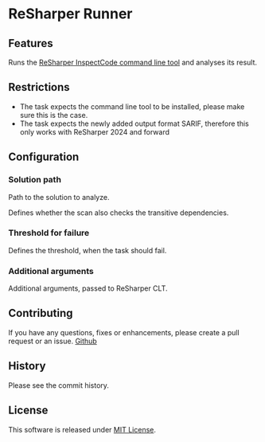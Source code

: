 # ReSharper Runner

## Features

Runs the [ReSharper InspectCode command line tool](https://www.jetbrains.com/help/resharper/InspectCode.html) and analyses its result.

## Restrictions

- The task expects the command line tool to be installed, please make sure this is the case.
- The task expects the newly added output format SARIF, therefore this only works with ReSharper 2024 and forward

## Configuration

### Solution path

Path to the solution to analyze.

Defines whether the scan also checks the transitive dependencies.

### Threshold for failure

Defines the threshold, when the task should fail.

### Additional arguments

Additional arguments, passed to ReSharper CLT.

## Contributing

If you have any questions, fixes or enhancements, please create a pull request or an issue.
[Github](https://github.com/DrMueller/ReSharperRunner)

## History

Please see the commit history.

## License

This software is released under [MIT License](http://www.opensource.org/licenses/mit-license.php).